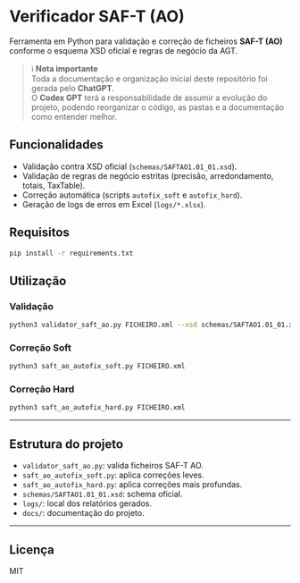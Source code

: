 # Verificador SAF-T (AO)

Ferramenta em Python para validação e correção de ficheiros **SAF-T (AO)** conforme o esquema XSD oficial e regras de negócio da AGT.

> ℹ️ **Nota importante**  
> Toda a documentação e organização inicial deste repositório foi gerada pelo **ChatGPT**.  
> O **Codex GPT** terá a responsabilidade de assumir a evolução do projeto, podendo reorganizar o código, as pastas e a documentação como entender melhor.

## Funcionalidades
- Validação contra XSD oficial (`schemas/SAFTAO1.01_01.xsd`).
- Validação de regras de negócio estritas (precisão, arredondamento, totais, TaxTable).
- Correção automática (scripts `autofix_soft` e `autofix_hard`).
- Geração de logs de erros em Excel (`logs/*.xlsx`).

## Requisitos
```bash
pip install -r requirements.txt
```

## Utilização

### Validação
```bash
python3 validator_saft_ao.py FICHEIRO.xml --xsd schemas/SAFTAO1.01_01.xsd
```

### Correção Soft
```bash
python3 saft_ao_autofix_soft.py FICHEIRO.xml
```

### Correção Hard
```bash
python3 saft_ao_autofix_hard.py FICHEIRO.xml
```

---

## Estrutura do projeto
- `validator_saft_ao.py`: valida ficheiros SAF-T AO.  
- `saft_ao_autofix_soft.py`: aplica correções leves.  
- `saft_ao_autofix_hard.py`: aplica correções mais profundas.  
- `schemas/SAFTAO1.01_01.xsd`: schema oficial.  
- `logs/`: local dos relatórios gerados.  
- `docs/`: documentação do projeto.

---

## Licença
MIT
